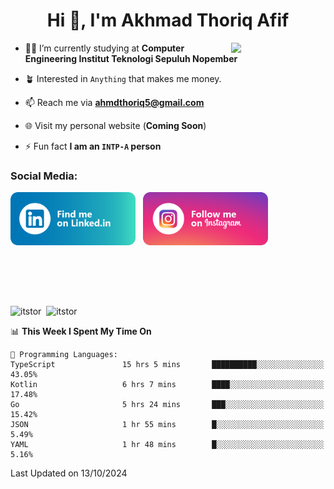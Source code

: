 <h1 align="center">Hi 👋, I'm Akhmad Thoriq Afif</h1>

<img align="right" src="https://i.giphy.com/media/VbnUQpnihPSIgIXuZv/giphy.webp" style="width:30%;">

- 👨‍🎓 I’m currently studying at **Computer Engineering Institut Teknologi Sepuluh Nopember**

- 🪴 Interested in `Anything` that makes me money.

- 📫 Reach me via **ahmdthoriq5@gmail.com**

- 🌐 Visit my personal website (**Coming Soon**)

- ⚡ Fun fact **I am an `INTP-A` person**

<h3 align="left">Social Media:</h3>
<p align="left">
<a href="https://linkedin.com/in/akhmad-thoriq-afif" target="_blank"><img align="center" src="./images/linkedin.png" alt="akhmad-thoriq-afif" width="200" /></a>&nbsp;&nbsp;
<a href="https://instagram.com/ahmdthoriq_" target="_blank"><img align="center" src="./images/instagram.png" alt="ahmdthoriq_"width="200" /></a>
</p>
</br>
</br>
</br>
</br>
<p><img align="center" src="https://github-readme-stats.vercel.app/api?username=itstor&show_icons=true&locale=en&theme=nord" alt="itstor" height="170"/>&nbsp;&nbsp;<img align="center" src="https://github-readme-stats.vercel.app/api/top-langs?username=itstor&show_icons=true&locale=en&layout=compact&theme=nord" alt="itstor" height="170" /></p>

<!--START_SECTION:waka-->
📊 **This Week I Spent My Time On** 

```text
💬 Programming Languages: 
TypeScript               15 hrs 5 mins       ██████████░░░░░░░░░░░░░░░   43.05% 
Kotlin                   6 hrs 7 mins        ████░░░░░░░░░░░░░░░░░░░░░   17.48% 
Go                       5 hrs 24 mins       ███░░░░░░░░░░░░░░░░░░░░░░   15.42% 
JSON                     1 hr 55 mins        █░░░░░░░░░░░░░░░░░░░░░░░░   5.49% 
YAML                     1 hr 48 mins        █░░░░░░░░░░░░░░░░░░░░░░░░   5.16%

```


 Last Updated on 13/10/2024
<!--END_SECTION:waka-->
